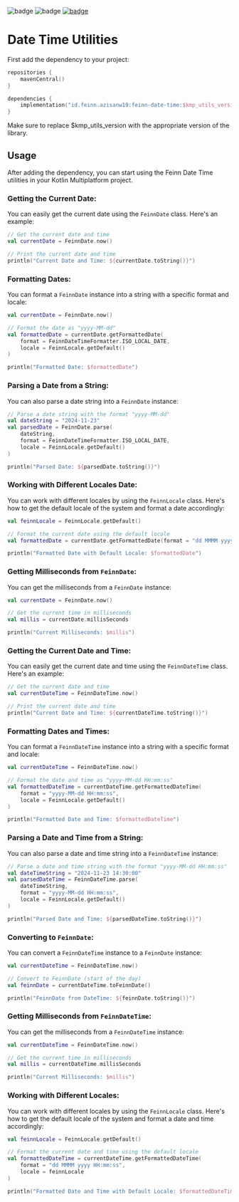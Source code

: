 ![badge][badge-android]
![badge][badge-ios]
[![badge][badge-feinn-date-time]](https://central.sonatype.com/artifact/id.feinn.azisanw19/feinn-date-time)

# Date Time Utilities

First add the dependency to your project:

```kotlin
repositories {
    mavenCentral()
}

dependencies {
    implementation("id.feinn.azisanw19:feinn-date-time:$kmp_utils_version")
}
```

Make sure to replace $kmp_utils_version with the appropriate version of the library.

## Usage

After adding the dependency, you can start using the Feinn Date Time utilities in your Kotlin
Multiplatform project.

### Getting the Current Date:

You can easily get the current date using the `FeinnDate` class. Here's an example:

```kotlin
// Get the current date and time
val currentDate = FeinnDate.now()

// Print the current date and time
println("Current Date and Time: ${currentDate.toString()}")
```

### Formatting Dates:

You can format a `FeinnDate` instance into a string with a specific format and locale:

```kotlin
val currentDate = FeinnDate.now()

// Format the date as "yyyy-MM-dd"
val formattedDate = currentDate.getFormattedDate(
    format = FeinnDateTimeFormatter.ISO_LOCAL_DATE,
    locale = FeinnLocale.getDefault()
)

println("Formatted Date: $formattedDate")
```

### Parsing a Date from a String:

You can also parse a date string into a `FeinnDate` instance:

```kotlin
// Parse a date string with the format "yyyy-MM-dd"
val dateString = "2024-11-23"
val parsedDate = FeinnDate.parse(
    dateString, 
    format = FeinnDateTimeFormatter.ISO_LOCAL_DATE, 
    locale = FeinnLocale.getDefault()
)

println("Parsed Date: ${parsedDate.toString()}")
```

### Working with Different Locales Date:

You can work with different locales by using the `FeinnLocale` class. Here's how to get the default
locale of the system and format a date accordingly:

```kotlin
val feinnLocale = FeinnLocale.getDefault()

// Format the current date using the default locale
val formattedDate = currentDate.getFormattedDate(format = "dd MMMM yyyy", locale = feinnLocale)

println("Formatted Date with Default Locale: $formattedDate")
```

### Getting Milliseconds from `FeinnDate`:

You can get the milliseconds from a `FeinnDate` instance:

```kotlin
val currentDate = FeinnDate.now()

// Get the current time in milliseconds
val millis = currentDate.millisSeconds

println("Current Milliseconds: $millis")
```

### Getting the Current Date and Time:

You can easily get the current date and time using the `FeinnDateTime` class. Here's an example:

```kotlin
// Get the current date and time
val currentDateTime = FeinnDateTime.now()

// Print the current date and time
println("Current Date and Time: ${currentDateTime.toString()}")
```

### Formatting Dates and Times:

You can format a `FeinnDateTime` instance into a string with a specific format and locale:

```kotlin
val currentDateTime = FeinnDateTime.now()

// Format the date and time as "yyyy-MM-dd HH:mm:ss"
val formattedDateTime = currentDateTime.getFormattedDateTime(
    format = "yyyy-MM-dd HH:mm:ss",
    locale = FeinnLocale.getDefault()
)

println("Formatted Date and Time: $formattedDateTime")
```

### Parsing a Date and Time from a String:

You can also parse a date and time string into a `FeinnDateTime` instance:

```kotlin
// Parse a date and time string with the format "yyyy-MM-dd HH:mm:ss"
val dateTimeString = "2024-11-23 14:30:00"
val parsedDateTime = FeinnDateTime.parse(
    dateTimeString, 
    format = "yyyy-MM-dd HH:mm:ss", 
    locale = FeinnLocale.getDefault()
)

println("Parsed Date and Time: ${parsedDateTime.toString()}")
```

### Converting to `FeinnDate`:

You can convert a `FeinnDateTime` instance to a `FeinnDate` instance:

```kotlin
val currentDateTime = FeinnDateTime.now()

// Convert to FeinnDate (start of the day)
val feinnDate = currentDateTime.toFeinnDate()

println("FeinnDate from DateTime: ${feinnDate.toString()}")
```

### Getting Milliseconds from `FeinnDateTime`:

You can get the milliseconds from a `FeinnDateTime` instance:

```kotlin
val currentDateTime = FeinnDateTime.now()

// Get the current time in milliseconds
val millis = currentDateTime.millisSeconds

println("Current Milliseconds: $millis")
```

### Working with Different Locales:

You can work with different locales by using the `FeinnLocale` class. Here's how to get the default
locale of the system and format a date and time accordingly:

```kotlin
val feinnLocale = FeinnLocale.getDefault()

// Format the current date and time using the default locale
val formattedDateTime = currentDateTime.getFormattedDateTime(
    format = "dd MMMM yyyy HH:mm:ss",
    locale = feinnLocale
)

println("Formatted Date and Time with Default Locale: $formattedDateTime")
```


[badge-feinn-date-time]: https://img.shields.io/maven-central/v/id.feinn.azisanw19/feinn-date-time.svg?style=flat
[badge-android]: http://img.shields.io/badge/platform-android-6EDB8D.svg?style=flat
[badge-ios]: http://img.shields.io/badge/platform-ios-CDCDCD.svg?style=flat